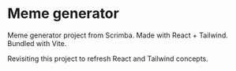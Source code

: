 # Meme generator

Meme generator project from Scrimba. Made with React + Tailwind. Bundled with Vite.

Revisiting this project to refresh React and Tailwind concepts.
